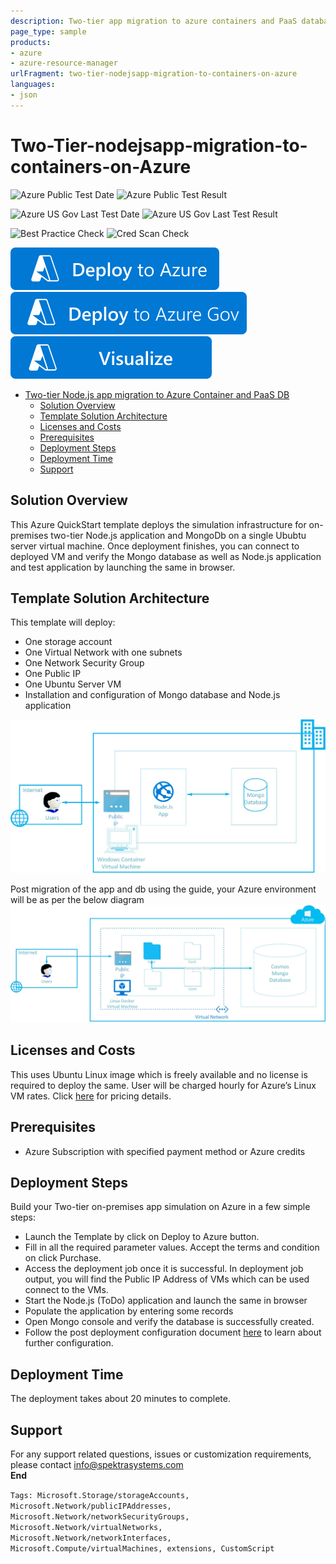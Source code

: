 ```yaml
---
description: Two-tier app migration to azure containers and PaaS database.
page_type: sample
products:
- azure
- azure-resource-manager
urlFragment: two-tier-nodejsapp-migration-to-containers-on-azure
languages:
- json
---
```

# Two-Tier-nodejsapp-migration-to-containers-on-Azure

![Azure Public Test Date](https://azurequickstartsservice.blob.core.windows.net/badges/demos/two-tier-nodejsapp-migration-to-containers-on-azure/PublicLastTestDate.svg)
![Azure Public Test Result](https://azurequickstartsservice.blob.core.windows.net/badges/demos/two-tier-nodejsapp-migration-to-containers-on-azure/PublicDeployment.svg)

![Azure US Gov Last Test Date](https://azurequickstartsservice.blob.core.windows.net/badges/demos/two-tier-nodejsapp-migration-to-containers-on-azure/FairfaxLastTestDate.svg)
![Azure US Gov Last Test Result](https://azurequickstartsservice.blob.core.windows.net/badges/demos/two-tier-nodejsapp-migration-to-containers-on-azure/FairfaxDeployment.svg)

![Best Practice Check](https://azurequickstartsservice.blob.core.windows.net/badges/demos/two-tier-nodejsapp-migration-to-containers-on-azure/BestPracticeResult.svg)
![Cred Scan Check](https://azurequickstartsservice.blob.core.windows.net/badges/demos/two-tier-nodejsapp-migration-to-containers-on-azure/CredScanResult.svg)

[![Deploy to Azure](https://raw.githubusercontent.com/Azure/azure-quickstart-templates/master/1-CONTRIBUTION-GUIDE/images/deploytoazure.svg?sanitize=true)](https://portal.azure.com/#create/Microsoft.Template/uri/https%3A%2F%2Fraw.githubusercontent.com%2FAzure%2Fazure-quickstart-templates%2Fmaster%2Fdemos%2Ftwo-tier-nodejsapp-migration-to-containers-on-azure%2Fazuredeploy.json)
[![Deploy To Azure US Gov](https://raw.githubusercontent.com/Azure/azure-quickstart-templates/master/1-CONTRIBUTION-GUIDE/images/deploytoazuregov.svg?sanitize=true)]( https://portal.azure.us/#create/Microsoft.Template/uri/https%3A%2F%2Fraw.githubusercontent.com%2FAzure%2Fazure-quickstart-templates%2Fmaster%2Fdemos%2Ftwo-tier-nodejsapp-migration-to-containers-on-azure%2Fazuredeploy.json)
[![Visualize](https://raw.githubusercontent.com/Azure/azure-quickstart-templates/master/1-CONTRIBUTION-GUIDE/images/visualizebutton.svg?sanitize=true)](http://armviz.io/#/?load=https%3A%2F%2Fraw.githubusercontent.com%2FAzure%2Fazure-quickstart-templates%2Fmaster%2Fdemos%2Ftwo-tier-nodejsapp-migration-to-containers-on-azure%2Fazuredeploy.json)

<!-- TOC -->

- [Two-tier Node.js app migration to Azure Container and PaaS DB](#two-tier-nodejs-app-migration-to-azure-container-and-paas-db)
  - [Solution Overview](#solution-overview)
  - [Template Solution Architecture](#template-solution-architecture)
  - [Licenses and Costs](#licenses-and-costs)
  - [Prerequisites](#prerequisites)
  - [Deployment Steps](#deployment-steps)
  - [Deployment Time](#deployment-time)
  - [Support](#support)

<!-- /TOC -->

## Solution Overview
This Azure QuickStart template deploys the simulation infrastructure for on-premises two-tier Node.js application and MongoDb on a single Ububtu server virtual machine.
Once deployment finishes, you can connect to deployed VM and verify the Mongo database as well as Node.js application and test application by launching the same in browser.

## Template Solution Architecture
This template will deploy:
*	One storage account
*	One Virtual Network with one subnets
*	One Network Security Group
*	One Public IP
*	One Ubuntu Server VM
*   Installation and configuration of Mongo database and Node.js application

<img src="images/onPremApp.jpg"/>

Post migration of the app and db using the guide, your Azure environment will be as per the below diagram
<img src="images/ContainerApp.jpg"/>
## Licenses and Costs
This uses Ubuntu Linux image which is freely available and no license is required to deploy the same. User will be charged hourly for Azure’s Linux VM rates. Click [here](https://azuremarketplace.microsoft.com/marketplace/apps/Canonical.UbuntuServer?tab=PlansAndPrice) for pricing details.

## Prerequisites
*	Azure Subscription with specified payment method or Azure credits
## Deployment Steps
Build your Two-tier on-premises app simulation on Azure in a few simple steps:
*	Launch the Template by click on Deploy to Azure button.
*	Fill in all the required parameter values. Accept the terms and condition on click Purchase.
*	Access the deployment job once it is successful. In deployment job output, you will find the Public IP Address of VMs which can be used connect to the VMs.
*	Start the Node.js (ToDo) application and launch the same in browser
*	Populate the application by entering some records
*	Open Mongo console and verify the database is successfully created.
*	Follow the post deployment configuration document [here](https://github.com/SpektraSystems/2-Tier-nodejsapp-migration-to-containers-on-Azure/raw/master/Two-tier%20Nodejs%20App%20migration%20on%20Azure%20Container%20v0.1.pdf) to learn about further configuration.

## Deployment Time
The deployment takes about 20 minutes to complete.
## Support
For any support related questions, issues or customization requirements, please contact info@spektrasystems.com <br/>
****End****

`Tags: Microsoft.Storage/storageAccounts, Microsoft.Network/publicIPAddresses, Microsoft.Network/networkSecurityGroups, Microsoft.Network/virtualNetworks, Microsoft.Network/networkInterfaces, Microsoft.Compute/virtualMachines, extensions, CustomScript`
